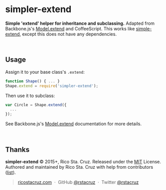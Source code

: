 # simpler-extend

**Simple 'extend' helper for inheritance and subclassing.** Adapted from Backbone.js's [Model.extend] and CoffeeScript. This works like [simple-extend](https://www.npmjs.com/package/simple-extend), except this does not have any dependencies.

<br>

## Usage

Assign it to your base class's `.extend`:

```js
function Shape() { ... }
Shape.extend = require('simpler-extend');
```

Then use it to subclass:

```js
var Circle = Shape.extend({
  ...
});
```

See Backbone.js's [Model.extend] documentation for more details.

<br>

## Thanks

**simpler-extend** © 2015+, Rico Sta. Cruz. Released under the [MIT] License.<br>
Authored and maintained by Rico Sta. Cruz with help from contributors ([list][contributors]).

> [ricostacruz.com](http://ricostacruz.com) &nbsp;&middot;&nbsp;
> GitHub [@rstacruz](https://github.com/rstacruz) &nbsp;&middot;&nbsp;
> Twitter [@rstacruz](https://twitter.com/rstacruz)

[MIT]: http://mit-license.org/
[contributors]: http://github.com/rstacruz/simpler-extend/contributors
[Model.extend]: http://backbonejs.org/#Model-extend
